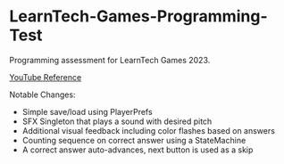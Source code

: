 # LearnTech-Games-Programming-Test

Programming assessment for LearnTech Games 2023.

[YouTube Reference](https://youtu.be/rmQm_pSmGRw)

Notable Changes:
- Simple save/load using PlayerPrefs
- SFX Singleton that plays a sound with desired pitch
- Additional visual feedback including color flashes based on answers
- Counting sequence on correct answer using a StateMachine
- A correct answer auto-advances, next button is used as a skip